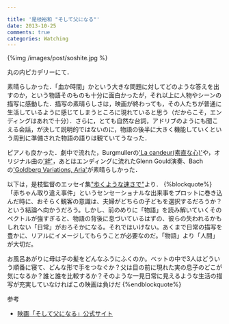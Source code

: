```yaml
---

title: '是枝裕和 "そして父になる"'
date: 2013-10-25
comments: true
categories: Watching
---
```


{%img /images/post/soshite.jpg %}

丸の内ピカデリーにて．

素晴らしかった．「血か時間」かという大きな問題に対してどのような答えを出すのか，という物語そのものも十分に面白かったが，それ以上に人物やシーンの描写に感動した．描写の素晴らしさは，映画が終わっても，その人たちが普通に生活しているように感じてしまうところに現れていると思う（だからこそ，エンディングはあれで十分）．さらに，とても自然な台詞，アドリブのようにも聞こえる会話，が決して説明的ではないのに，物語の後半に大きく機能していくという周到に準備された物語の語りは観ていてうなった．

ピアノも良かった．劇中で流れた，Burgmullerの['La candeur(素直な心)'](https://itun.es/i6F67X5)や，オリジナル曲の['絆'](http://www.amazon.co.jp/%E3%81%9D%E3%81%97%E3%81%A6%E7%88%B6%E3%81%AB%E3%81%AA%E3%82%8B-%E3%82%AA%E3%83%AA%E3%82%B8%E3%83%8A%E3%83%AB%E3%83%BB%E3%82%B5%E3%82%A6%E3%83%B3%E3%83%89%E3%83%88%E3%83%A9%E3%83%83%E3%82%AF-%E3%82%B5%E3%83%B3%E3%83%88%E3%83%A9/dp/B00DNJL1DU)，あとはエンディングに流れたGlenn Gould演奏、Bachの['Goldberg Variations, Aria'](https://itunes.apple.com/jp/album/bach-goldberg-variations-bwv/id380083059?i=380083062&l=en)が素晴らしかった．

以下は，是枝監督のエッセイ集["歩くような速さで"](http://www.amazon.co.jp/%E6%AD%A9%E3%81%8F%E3%82%88%E3%81%86%E3%81%AA%E9%80%9F%E3%81%95%E3%81%A7-%E4%B8%80%E8%88%AC%E6%9B%B8-%E6%98%AF%E6%9E%9D-%E8%A3%95%E5%92%8C/dp/4591136728)より．
{%blockquote%}
「赤ちゃん取り違え事件」というセンセーショナルな出来事をプロットに巻き込んだ時に、おそらく観客の意識は、夫婦がどちらの子どもを選択するだろうか？という結論へ向かうだろう。しかし、前のめりに「物語」を読み解いていくそのベクトルが強すぎると、物語の背後に息づいているはずの、彼らの失われるかもしれない「日常」がおろそかになる。それではいけない。あくまで日常の描写を豊かに、リアルにイメージしてもらうことが必要なのだ。「物語」より「人間」が大切だ。

お風呂あがりに母は子の髪をどんなふうにふくのか。ベットの中で3人はどういう順番に寝て、どんな形で手をつなぐか？父は目の前に現れた実の息子のどこが気になるか？誰と誰を比較するか？そのような一見日常に見えるような生活の描写が充実していなければこの映画は負けだ
{%endblockquote%}

参考

- [映画「そして父になる」公式サイト](http://soshitechichininaru.gaga.ne.jp/)
